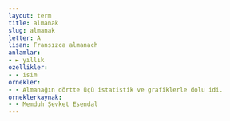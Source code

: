 ```yaml
---
layout: term
title: almanak
slug: almanak
letter: A
lisan: Fransızca almanach
anlamlar:
- ► yıllık
ozellikler:
- - isim
ornekler:
- - Almanağın dörtte üçü istatistik ve grafiklerle dolu idi.
orneklerkaynak:
- - Memduh Şevket Esendal
---
```

